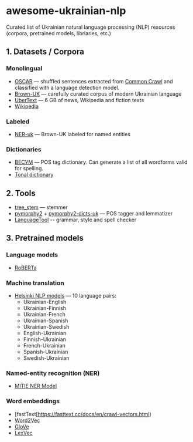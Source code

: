 # awesome-ukrainian-nlp
Curated list of Ukrainian natural language processing (NLP) resources (corpora, pretrained models, libriaries, etc.)


## 1. Datasets / Corpora

### Monolingual

* [OSCAR](https://oscar-corpus.com/) — shuffled sentences extracted from [Common Crawl](https://commoncrawl.org/) and classified with a language detection model. 
* [Brown-UK](https://github.com/brown-uk/corpus) — carefully curated corpus of modern Ukrainian language
* [UberText](https://lang.org.ua/uk/corpora/#anchor4) — 6 GB of news, Wikipedia and fiction texts
* [Wikipedia](https://dumps.wikimedia.org/ukwiki/latest/)

### Labeled

* [NER-uk](https://github.com/lang-uk/ner-uk) — Brown-UK labeled for named entities


### Dictionaries

* [ВЕСУМ](https://github.com/brown-uk/dict_uk) — POS tag dictionary. Can generate a list of all wordforms valid for spelling.
* [Tonal dictionary](https://github.com/lang-uk/tone-dict-uk)




## 2. Tools

* [tree_stem](https://github.com/amakukha/stemmers_ukrainian) — stemmer
* [pymorphy2](https://github.com/kmike/pymorphy2) + [pymorphy2-dicts-uk](https://pypi.org/project/pymorphy2-dicts-uk/) — POS tagger and lemmatizer
* [LanguageTool](https://languagetool.org/uk/) -- grammar, style and spell checker

 

## 3. Pretrained models

### Language models

* [RoBERTa](https://huggingface.co/youscan/ukr-roberta-base)

### Machine translation

* [Helsinki NLP models](https://huggingface.co/Helsinki-NLP) — 10 language pairs:
  - Ukrainian-English
  - Ukrainian-Finnish
  - Ukrainian-French
  - Ukrainian-Spanish
  - Ukrainian-Swedish
  - English-Ukrainian
  - Finnish-Ukrainian
  - French-Ukrainian
  - Spanish-Ukrainian
  - Swedish-Ukrainian
    
### Named-entity recognition (NER)

* [MITIE NER Model](https://lang.org.ua/en/models/#anchor1)

### Word embeddings

* [fastText[https://fasttext.cc/docs/en/crawl-vectors.html)
* [Word2Vec](https://lang.org.ua/en/models/#anchor4)
* [GloVe](https://lang.org.ua/en/models/#anchor4)
* [LexVec](https://lang.org.ua/en/models/#anchor4)
